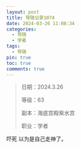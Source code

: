 ```yaml
---
layout: post
title: 导随记录1074
date: 2024-03-26 11:08:34
categories:
  - 导随
  - 学者
tags:
  - 导随
pin: true
toc: true
comments: true
---
```

> 日期：2024.3.26
>
> 等级：63
>
> 副本：海底宫殿紫水宫
>
> 职业：学者

吓死 以为是自己走神了。
